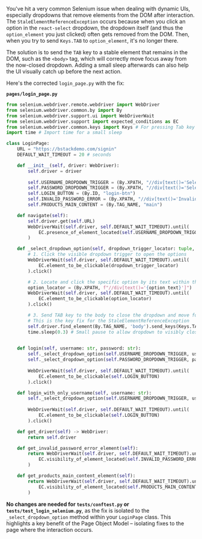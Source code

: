 You've hit a very common Selenium issue when dealing with dynamic UIs, especially dropdowns that remove elements from the DOM after interaction. The `StaleElementReferenceException` occurs because when you click an option in the `react-select` dropdown, the dropdown itself (and thus the `option_element` you just clicked) often gets removed from the DOM. Then, when you try to send `Keys.TAB` to `option_element`, it's no longer there.

The solution is to send the `TAB` key to a stable element that remains in the DOM, such as the `<body>` tag, which will correctly move focus away from the now-closed dropdown. Adding a small sleep afterwards can also help the UI visually catch up before the next action.

Here's the corrected `login_page.py` with the fix:

**`pages/login_page.py`**
```python
from selenium.webdriver.remote.webdriver import WebDriver
from selenium.webdriver.common.by import By
from selenium.webdriver.support.ui import WebDriverWait
from selenium.webdriver.support import expected_conditions as EC
from selenium.webdriver.common.keys import Keys # For pressing Tab key
import time # Import time for a small sleep

class LoginPage:
    URL = "https://bstackdemo.com/signin"
    DEFAULT_WAIT_TIMEOUT = 20 # seconds

    def __init__(self, driver: WebDriver):
        self.driver = driver
        
        self.USERNAME_DROPDOWN_TRIGGER = (By.XPATH, "//div[text()='Select Username']")
        self.PASSWORD_DROPDOWN_TRIGGER = (By.XPATH, "//div[text()='Select Password']")
        self.LOGIN_BUTTON = (By.ID, "login-btn") 
        self.INVALID_PASSWORD_ERROR = (By.XPATH, "//div[text()='Invalid Password']")
        self.PRODUCTS_MAIN_CONTENT = (By.TAG_NAME, "main") 

    def navigate(self):
        self.driver.get(self.URL)
        WebDriverWait(self.driver, self.DEFAULT_WAIT_TIMEOUT).until(
            EC.presence_of_element_located(self.USERNAME_DROPDOWN_TRIGGER)
        )

    def _select_dropdown_option(self, dropdown_trigger_locator: tuple, option_text: str):
        # 1. Click the visible dropdown trigger to open the options
        WebDriverWait(self.driver, self.DEFAULT_WAIT_TIMEOUT).until(
            EC.element_to_be_clickable(dropdown_trigger_locator)
        ).click()

        # 2. Locate and click the specific option by its text within the opened dropdown list
        option_locator = (By.XPATH, f"//div[text()='{option_text}']")
        WebDriverWait(self.driver, self.DEFAULT_WAIT_TIMEOUT).until(
            EC.element_to_be_clickable(option_locator)
        ).click()

        # 3. Send TAB key to the body to close the dropdown and move focus away (prevents interception)
        # This is the key fix for the StaleElementReferenceException
        self.driver.find_element(By.TAG_NAME, 'body').send_keys(Keys.TAB)
        time.sleep(0.3) # Small pause to allow dropdown to visibly close
        

    def login(self, username: str, password: str):
        self._select_dropdown_option(self.USERNAME_DROPDOWN_TRIGGER, username)
        self._select_dropdown_option(self.PASSWORD_DROPDOWN_TRIGGER, password)
        
        WebDriverWait(self.driver, self.DEFAULT_WAIT_TIMEOUT).until(
            EC.element_to_be_clickable(self.LOGIN_BUTTON)
        ).click()

    def login_with_only_username(self, username: str):
        self._select_dropdown_option(self.USERNAME_DROPDOWN_TRIGGER, username)
        
        WebDriverWait(self.driver, self.DEFAULT_WAIT_TIMEOUT).until(
            EC.element_to_be_clickable(self.LOGIN_BUTTON)
        ).click()

    def get_driver(self) -> WebDriver:
        return self.driver

    def get_invalid_password_error_element(self):
        return WebDriverWait(self.driver, self.DEFAULT_WAIT_TIMEOUT).until(
            EC.visibility_of_element_located(self.INVALID_PASSWORD_ERROR)
        )

    def get_products_main_content_element(self):
        return WebDriverWait(self.driver, self.DEFAULT_WAIT_TIMEOUT).until(
            EC.visibility_of_element_located(self.PRODUCTS_MAIN_CONTENT)
        )
```

**No changes are needed for `tests/conftest.py` or `tests/test_login_selenium.py`**, as the fix is isolated to the `_select_dropdown_option` method within your `LoginPage` class. This highlights a key benefit of the Page Object Model – isolating fixes to the page where the interaction occurs.